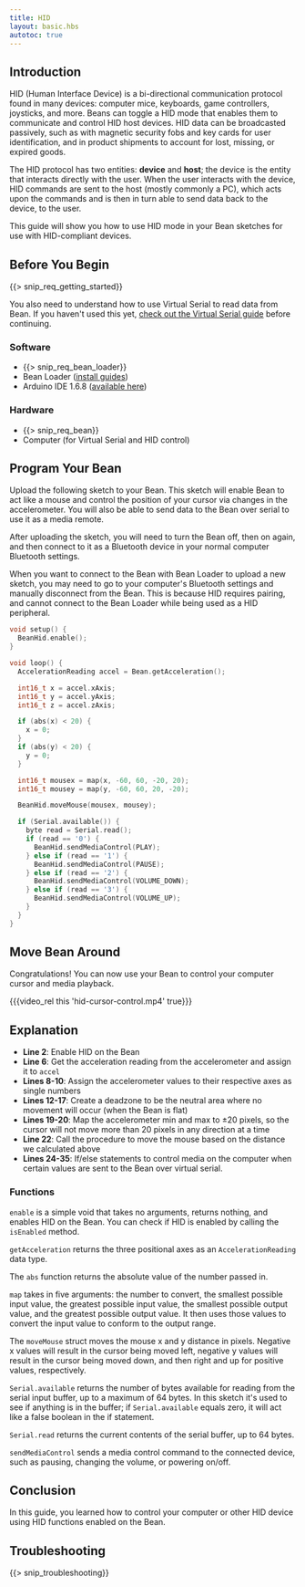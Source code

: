 ```yaml
---
title: HID
layout: basic.hbs
autotoc: true
---
```


## Introduction

HID (Human Interface Device) is a bi-directional communication protocol found in many devices: computer mice, keyboards, game controllers, joysticks, and more. Beans can toggle a HID mode that enables them to communicate and control HID host devices. HID data can be broadcasted passively, such as with magnetic security fobs and key cards for user identification, and in product shipments to account for lost, missing, or expired goods.

The HID protocol has two entities: **device** and **host**; the device is the entity that interacts directly with the user. When the user interacts with the device, HID commands are sent to the host (mostly commonly a PC), which acts upon the commands and is then in turn able to send data back to the device, to the user.

This guide will show you how to use HID mode in your Bean sketches for use with HID-compliant devices.

## Before You Begin

{{> snip_req_getting_started}}

You also need to understand how to use Virtual Serial to read data from Bean. If you haven't used this yet, [check out the Virtual Serial guide](../virtual-serial/) before continuing.

### Software

* {{> snip_req_bean_loader}}
* Bean Loader ([install guides](../../getting-started/intro/#next-steps))
* Arduino IDE 1.6.8 ([available here](https://www.arduino.cc/en/Main/OldSoftwareReleases))

### Hardware

* {{> snip_req_bean}}
* Computer (for Virtual Serial and HID control)

## Program Your Bean

Upload the following sketch to your Bean. This sketch will enable Bean to act like a mouse and control the position of your cursor via changes in the accelerometer. You will also be able to send data to the Bean over serial to use it as a media remote.

After uploading the sketch, you will need to turn the Bean off, then on again, and then connect to it as a Bluetooth device in your normal computer Bluetooth settings.

When you want to connect to the Bean with Bean Loader to upload a new sketch, you may need to go to your computer's Bluetooth settings and manually disconnect from the Bean. This is because HID requires pairing, and cannot connect to the Bean Loader while being used as a HID peripheral.

```cpp
void setup() {
  BeanHid.enable();
}

void loop() {
  AccelerationReading accel = Bean.getAcceleration();

  int16_t x = accel.xAxis;
  int16_t y = accel.yAxis;
  int16_t z = accel.zAxis;

  if (abs(x) < 20) {
    x = 0;
  }
  if (abs(y) < 20) {
    y = 0;
  }

  int16_t mousex = map(x, -60, 60, -20, 20);
  int16_t mousey = map(y, -60, 60, 20, -20);

  BeanHid.moveMouse(mousex, mousey);

  if (Serial.available()) {
    byte read = Serial.read();
    if (read == '0') {
      BeanHid.sendMediaControl(PLAY);
    } else if (read == '1') {
      BeanHid.sendMediaControl(PAUSE);
    } else if (read == '2') {
      BeanHid.sendMediaControl(VOLUME_DOWN);
    } else if (read == '3') {
      BeanHid.sendMediaControl(VOLUME_UP);
    } 
  }
}
```

## Move Bean Around

Congratulations! You can now use your Bean to control your computer cursor and media playback.

{{{video_rel this 'hid-cursor-control.mp4' true}}}

## Explanation

* **Line 2**: Enable HID on the Bean
* **Line 6**: Get the acceleration reading from the accelerometer and assign it to `accel`
* **Lines 8-10**: Assign the accelerometer values to their respective axes as single numbers
* **Lines 12-17**: Create a deadzone to be the neutral area where no movement will occur (when the Bean is flat)
* **Lines 19-20**: Map the accelerometer min and max to ±20 pixels, so the cursor will not move more than 20 pixels in any direction at a time
* **Line 22**: Call the procedure to move the mouse based on the distance we calculated above
* **Lines 24-35**: If/else statements to control media on the computer when certain values are sent to the Bean over virtual serial.

### Functions

`enable` is a simple void that takes no arguments, returns nothing, and enables HID on the Bean. You can check if HID is enabled by calling the `isEnabled` method.

`getAcceleration` returns the three positional axes as an `AccelerationReading` data type.

The `abs` function returns the absolute value of the number passed in.

`map` takes in five arguments: the number to convert, the smallest possible input value, the greatest possible input value, the smallest possible output value, and the greatest possible output value. It then uses those values to convert the input value to conform to the output range.

The `moveMouse` struct moves the mouse x and y distance in pixels. Negative x values will result in the cursor being moved left, negative y values will result in the cursor being moved down, and then right and up for positive values, respectively.

`Serial.available` returns the number of bytes available for reading from the serial input buffer, up to a maximum of 64 bytes. In this sketch it's used to see if anything is in the buffer; if `Serial.available` equals zero, it will act like a false boolean in the if statement.

`Serial.read` returns the current contents of the serial buffer, up to 64 bytes.

`sendMediaControl` sends a media control command to the connected device, such as pausing, changing the volume, or powering on/off.


## Conclusion

In this guide, you learned how to control your computer or other HID device using HID functions enabled on the Bean.

## Troubleshooting

{{> snip_troubleshooting}}